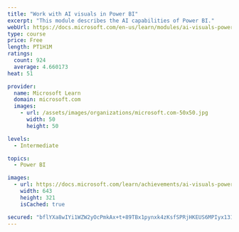```yaml
---
title: "Work with AI visuals in Power BI"
excerpt: "This module describes the AI capabilities of Power BI."
webUrl: https://docs.microsoft.com/en-us/learn/modules/ai-visuals-power-bi/
type: course
price: Free
length: PT1H1M
ratings:
  count: 924
  average: 4.660173
heat: 51

provider:
  name: Microsoft Learn
  domain: microsoft.com
  images:
    - url: /assets/images/organizations/microsoft.com-50x50.jpg
      width: 50
      height: 50

levels:
  - Intermediate

topics:
  - Power BI

images:
  - url: https://docs.microsoft.com/learn/achievements/ai-visuals-power-bi-social.png
    width: 643
    height: 321
    isCached: true

secured: "bflYXa8wIYi1WZW2yOcPmkAx+t+89TBx1pynxk4zKsfSPRjHKEUS6MPIyx131lHiKPYZO34N82EKNPehN1OgH7a2EQu7py2Wz/clQXICUC5CgeV56H9cA0F4D+asbqLE3tB3VBpFc4QqgGd/f02AL/q5kFJeZONYMQ4/hgguwYBlocUsEp1OlY05aPWj8W4eoMZMjtNAZuJ6tw1CWuxn4i4h9R8b5+NLWZ5pXAPCLFrtX98c/re5oTYP22Yw8Vyu1DyKYiEruudaHeog5ZPa6osUjy+HXLat2Uv0evcE3wDmWzTcUCt+QDxVbQlCmoJUTm+MjSO8vpP/lOG2PQQ2RrpN5TGC6I09OAjHhnCiueKzaVgo5/okd6w9YJwjp1hgcXseucQGzPpuDn8pDDbCMAWS0sLxaZW/KVDn1gIxESQ=;V3tBr86qlc7uD7kWowfcSA=="
---
```


